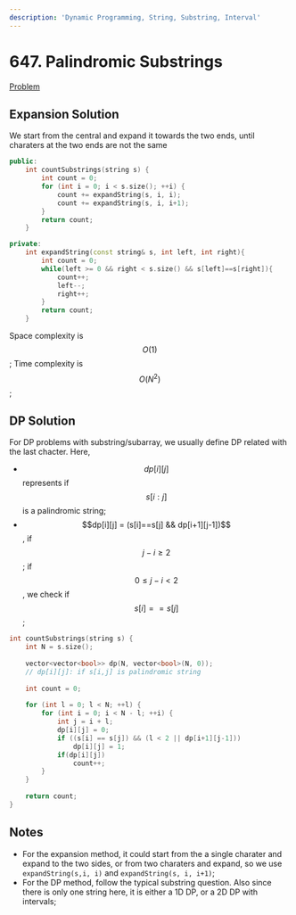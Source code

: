 ```yaml
---
description: 'Dynamic Programming, String, Substring, Interval'
---
```


# 647. Palindromic Substrings

[Problem](https://leetcode.com/problems/palindromic-substrings/)

## Expansion Solution

We start from the central and expand it towards the two ends, until charaters at the two ends are not the same
```cpp
public:
    int countSubstrings(string s) {
        int count = 0;
        for (int i = 0; i < s.size(); ++i) {
            count += expandString(s, i, i);
            count += expandString(s, i, i+1);
        }
        return count;
    }

private:
    int expandString(const string& s, int left, int right){
        int count = 0;
        while(left >= 0 && right < s.size() && s[left]==s[right]){
            count++;
            left--;
            right++;
        }
        return count;
    }
```

Space complexity is $$O(1)$$; Time complexity is $$O(N^2)$$;

## DP Solution

For DP problems with substring/subarray, we usually define DP related with the last chacter. Here, 
- $$dp[i][j]$$ represents if $$s[i:j]$$ is a palindromic string;
- $$dp[i][j] = (s[i]==s[j] && dp[i+1][j-1])$$, if $$j-i\geq2$$; if $$0\leq j-i<2$$, we check if $$s[i]==s[j]$$;

```cpp
int countSubstrings(string s) {
    int N = s.size();
    
    vector<vector<bool>> dp(N, vector<bool>(N, 0));
    // dp[i][j]: if s[i,j] is palindromic string
    
    int count = 0;
    
    for (int l = 0; l < N; ++l) {
        for (int i = 0; i < N - l; ++i) {
            int j = i + l;
            dp[i][j] = 0;
            if ((s[i] == s[j]) && (l < 2 || dp[i+1][j-1]))
                dp[i][j] = 1;
            if(dp[i][j])
                count++;
        }
    }
    
    return count;
}
```

## Notes
- For the expansion method, it could start from the a single charater and expand to the two sides, or from two charaters and expand, so we use `expandString(s,i, i)` and `expandString(s, i, i+1)`;
- For the DP method, follow the typical substring question. Also since there is only one string here, it is either a 1D DP, or a 2D DP with intervals;
